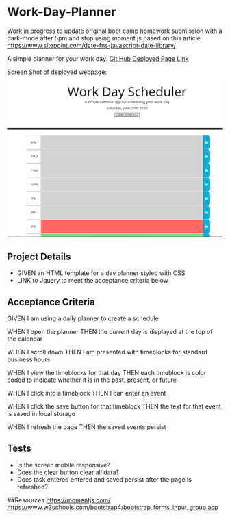 # Work-Day-Planner

Work in progress to update original boot camp homework submission with a dark-mode after 5pm and stop using moment js based on this article https://www.sitepoint.com/date-fns-javascript-date-library/

A simple planner for your work day: 
[Git Hub Deployed Page Link](https://jessicablank.github.io/Work-Day-Planner/)

Screen Shot of deployed webpage:
![screenshot of homepage](https://github.com/jessicablank/Work-Day-Planner/blob/master/screenshot%20of%20homepage.PNG)

## Project Details
* GIVEN an HTML template for a day planner styled with CSS
* LINK to Jquery to meet the acceptance criteria below

## Acceptance Criteria
GIVEN I am using a daily planner to create a schedule

WHEN I open the planner
THEN the current day is displayed at the top of the calendar

WHEN I scroll down
THEN I am presented with timeblocks for standard business hours

WHEN I view the timeblocks for that day
THEN each timeblock is color coded to indicate whether it is in the past, present, or future

WHEN I click into a timeblock
THEN I can enter an event

WHEN I click the save button for that timeblock
THEN the text for that event is saved in local storage

WHEN I refresh the page
THEN the saved events persist

## Tests
* Is the screen mobile responsive?
* Does the clear button clear all data?
* Does task entered entered and saved persist after the page is refreshed?


##Resources
https://momentjs.com/
https://www.w3schools.com/bootstrap4/bootstrap_forms_input_group.asp





